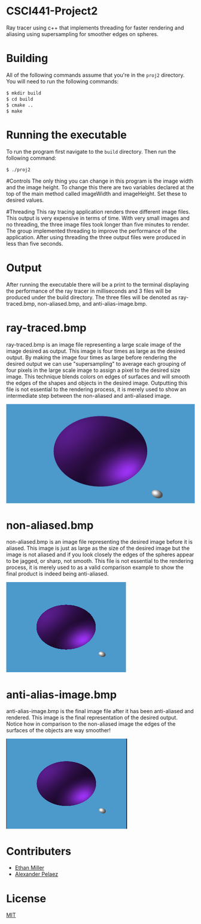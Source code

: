 # CSCI441-Project2
Ray tracer using c++ that implements threading for faster rendering and aliasing using supersampling for smoother edges on spheres.

# Building
All of the following commands assume that you're in the `proj2` directory. You will need to run the following commands:

    $ mkdir build
    $ cd build
    $ cmake ..
    $ make

# Running the executable
To run the program first navigate to the `build` directory. Then run the following command:

    $ ./proj2

#Controls
The only thing you can change in this program is the image width and the image height. To change this there are two variables declared at the top of the main method called imageWidth and imageHeight. Set these to desired values.

#Threading
This ray tracing application renders three different image files. This output is very expensive in terms of time. With very small images and no threading, the three image files took longer than five minutes to render. The group implemented threading to improve the performance of the application. After using threading the three output files were produced in less than five seconds.


# Output
After running the executable there will be a print to the terminal displaying the performance of the ray tracer in milliseconds and 3 files will be produced under the build directory. The three files will be denoted as ray-traced.bmp, non-aliased.bmp, and anti-alias-image.bmp.

# ray-traced.bmp
ray-traced.bmp is an image file representing a large scale image of the image desired as output. This image is four times as large as the desired output. By making the image four times as large before rendering the desired output we can use "supersampling" to average each grouping of four pixels in the large scale image to assign a pixel to the desired size image. This technique blends colors on edges of surfaces and will smooth the edges of the shapes and objects in the desired image. Outputting this file is not essential to the rendering process, it is merely used to show an intermediate step between the non-aliased and anti-aliased image.

![ray-tracedExample.png](proj2/img/ray-tracedExample.png)

# non-aliased.bmp
non-aliased.bmp is an image file representing the desired image before it is aliased. This image is just as large as the size of the desired image but the image is not aliased and if you look closely the edges of the spheres appear to be jagged, or sharp, not smooth. This file is not essential to the rendering process, it is merely used to as a valid comparison example to show the final product is indeed being anti-aliased.

![non-aliasedExample.png](proj2/img/non-aliasedExample.png)

# anti-alias-image.bmp

anti-alias-image.bmp is the final image file after it has been anti-aliased and rendered. This image is the final representation of the desired output. Notice how in comparison to the non-aliased image the edges of the surfaces of the objects are way smoother!

![anti-alias-imageExample.png](proj2/img/anti-alias-imageExample.png)



# Contributers
* [Ethan Miller](https://github.com/EthanMiller2)
* [Alexander Pelaez](https://github.com/AlexPelaez)

# License
[MIT](LICENSE)